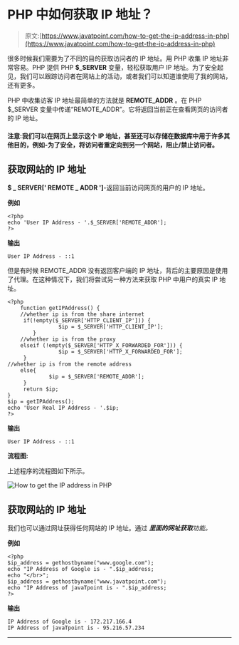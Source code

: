 # PHP 中如何获取 IP 地址？

> 原文:[https://www.javatpoint.com/how-to-get-the-ip-address-in-php](https://www.javatpoint.com/how-to-get-the-ip-address-in-php)

很多时候我们需要为了不同的目的获取访问者的 IP 地址。用 PHP 收集 IP 地址非常容易。PHP 提供 PHP **$_SERVER** 变量，轻松获取用户 IP 地址。为了安全起见，我们可以跟踪访问者在网站上的活动，或者我们可以知道谁使用了我的网站，还有更多。

PHP 中收集访客 IP 地址最简单的方法就是 **REMOTE_ADDR** 。在 PHP $_SERVER 变量中传递“REMOTE_ADDR”。它将返回当前正在查看网页的访问者的 IP 地址。

#### 注意:我们可以在网页上显示这个 IP 地址，甚至还可以存储在数据库中用于许多其他目的，例如-为了安全，将访问者重定向到另一个网站，阻止/禁止访问者。

## 获取网站的 IP 地址

**$ _ SERVER[' REMOTE _ ADDR ']**-返回当前访问网页的用户的 IP 地址。

**例如**

```
<?php
echo 'User IP Address - '.$_SERVER['REMOTE_ADDR'];
?>

```

**输出**

```
User IP Address - ::1

```

但是有时候 REMOTE_ADDR 没有返回客户端的 IP 地址，背后的主要原因是使用了代理。在这种情况下，我们将尝试另一种方法来获取 PHP 中用户的真实 IP 地址。

```
<?php
	function getIPAddress() {
	//whether ip is from the share internet
   	 if(!empty($_SERVER['HTTP_CLIENT_IP'])) {
        		$ip = $_SERVER['HTTP_CLIENT_IP'];
    	}
	//whether ip is from the proxy
	elseif (!empty($_SERVER['HTTP_X_FORWARDED_FOR'])) {
        		$ip = $_SERVER['HTTP_X_FORWARDED_FOR'];
   	 }
//whether ip is from the remote address
	else{
       		 $ip = $_SERVER['REMOTE_ADDR'];
   	 }
   	 return $ip;
}
$ip = getIPAddress();
echo 'User Real IP Address - '.$ip;
?>

```

**输出**

```
User IP Address - ::1

```

**流程图:**

上述程序的流程图如下所示。

![How to get the IP address in PHP](../Images/ca028d3e3e80b5f6d4af6a04c5c31ecc.png)

## 获取网站的 IP 地址

我们也可以通过网址获得任何网站的 IP 地址。通过 ***里面的网址获取**功能。*

**例如**

```
<?php
$ip_address = gethostbyname("www.google.com");
echo "IP Address of Google is - ".$ip_address;
echo "</br>";
$ip_address = gethostbyname("www.javatpoint.com");
echo "IP Address of javaTpoint is - ".$ip_address;
?>

```

**输出**

```
IP Address of Google is - 172.217.166.4
IP Address of javaTpoint is - 95.216.57.234

```

* * *